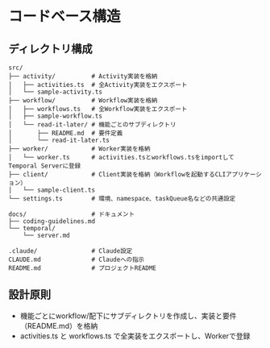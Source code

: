 # コードベース構造

## ディレクトリ構成

```
src/
├── activity/          # Activity実装を格納
│   ├── activities.ts  # 全Activity実装をエクスポート
│   └── sample-activity.ts
├── workflow/          # Workflow実装を格納
│   ├── workflows.ts   # 全Workflow実装をエクスポート
│   ├── sample-workflow.ts
│   └── read-it-later/ # 機能ごとのサブディレクトリ
│       ├── README.md  # 要件定義
│       └── read-it-later.ts
├── worker/            # Worker実装を格納
│   └── worker.ts      # activities.tsとworkflows.tsをimportしてTemporal Serverに登録
├── client/            # Client実装を格納（Workflowを起動するCLIアプリケーション）
│   └── sample-client.ts
└── settings.ts        # 環境、namespace、taskQueue名などの共通設定

docs/                  # ドキュメント
├── coding-guidelines.md
└── temporal/
    └── server.md

.claude/               # Claude設定
CLAUDE.md              # Claudeへの指示
README.md              # プロジェクトREADME
```

## 設計原則
- 機能ごとにworkflow/配下にサブディレクトリを作成し、実装と要件（README.md）を格納
- activities.ts と workflows.ts で全実装をエクスポートし、Workerで登録
